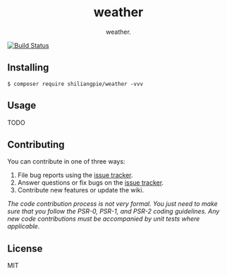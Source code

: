 <h1 align="center"> weather </h1>

<p align="center"> weather.</p>

[![Build Status](https://travis-ci.org/shiliangpie/weather.svg?branch=master)](https://travis-ci.org/shiliangpie/weather)

## Installing

```shell
$ composer require shiliangpie/weather -vvv
```

## Usage

TODO

## Contributing

You can contribute in one of three ways:

1. File bug reports using the [issue tracker](https://github.com/shiliangpie/weather/issues).
2. Answer questions or fix bugs on the [issue tracker](https://github.com/shiliangpie/weather/issues).
3. Contribute new features or update the wiki.

_The code contribution process is not very formal. You just need to make sure that you follow the PSR-0, PSR-1, and PSR-2 coding guidelines. Any new code contributions must be accompanied by unit tests where applicable._

## License

MIT